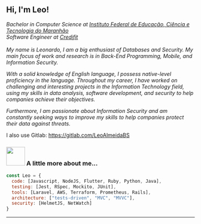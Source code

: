 <h2> Hi, I'm Leo! </h2>
<p><em> Bachelor in Computer Science at <a href="https://caxias.ifma.edu.br/">Instituto Federal de Educação, Ciência e Tecnologia do Maranhão</a>
</br>
Software Engineer at <a href="https://www.credifit.com.br/">Credifit</a>
</br>
</br>
<i> My name is Leonardo, I am a big enthusiast of Databases and Security. My main focus of work and research is in Back-End Programming, Mobile, and Information Security. 

With a solid knowledge of English language, I possess native-level proficiency in the language. Throughout my career, I have worked on challenging and interesting projects in the Information Technology field, using my skills in data analysis, software development, and security to help companies achieve their objectives. 

Furthermore, I am passionate about Information Security and am constantly seeking ways to improve my skills to help companies protect their data against threats.
</i>
</em></p>

I also use Gitlab: https://gitlab.com/LeoAlmeidaBS

### <img src="https://media.giphy.com/media/VgCDAzcKvsR6OM0uWg/giphy.gif" width="50"> A little more about me...  

```javascript
const Leo = {
  code: [Javascript, NodeJS, Flutter, Ruby, Python, Java],
  testing: [Jest, RSpec, Mockito, JUnit],
  tools: [Laravel, AWS, Terraform, Prometheus, Rails],
  architecture: ["tests-driven", "MVC", "MVVC"],
  security: [HelmetJS, NetWatch]
}
```


  ---

